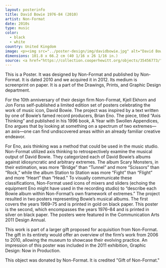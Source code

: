 ```yaml
---
layout: posterinfo
title: David Bowie 1976-84 (2010)
artist: Non-Format
date: 2010s
type: music
color: 
  - black
  - white
country: United Kingdom
image: <p><img src="../poster-design/img/davidbowie.jpg" alt="David Bowie poster"/></p>
dimensions: 101.8 x 66.2 cm (40 1/16 x 26 1/16 in.)
source: <a href="https://collection.cooperhewitt.org/objects/35456773/"> https://collection.cooperhewitt.org/objects/35456773/ </a>
---
```


<p> This is a Poster. It was designed by Non-Format and published by Non-Format. It is dated 2010 and we acquired it in 2012. Its medium is screenprint on paper. It is a part of the Drawings, Prints, and Graphic Design department. </p>

<p> For the 10th anniversary of their design firm Non-Format, Kjell Ekhorn and Jon Forss self-published a limited edition set of posters celebrating the work of music icon, David Bowie. The project was inspired by a text written by one of Bowie’s famed record producers, Brian Eno. The piece, titled “Axis Thinking” and published in his 1996 book, A Year with Swollen Appendices, Eno argues that by looking at something on a spectrum of two extremes—an axis—one can find undiscovered areas within an already familiar creative endeavor. </p>

<p> For Eno, axis thinking was a method that could be used in the music studio. Non-Format utilized axis thinking to retrospectively examine the musical output of David Bowie. They categorized each of David Bowie’s albums against idiosyncratic and arbitrary extremes. The album Scary Monsters, in their estimation, was more “Bridge” than “Tunnel” and more “Scissors” than “Rock,” while the album Station to Station was more “Fight” than “Flight” and more “Heart” than “Head.” To visually communicate these classifications, Non-Format used icons of mixers and sliders (echoing the equipment Eno might have used in the recording studio) to “describe each Bowie album within Non-Format’s own framework of extremes.” The project resulted in two posters representing Bowie’s musical albums. The first covers the years 1969–75 and is printed in gold on black paper. This poster is the second, which encompasses the years 1976–84 and is printed in silver on black paper. The posters were featured in the Communication Arts 2011 Design Annual. </p>

<p> This work is part of a larger gift proposed for acquisition from Non-Format. The gift in its entirety would offer an overview of the firm’s work from 2006 to 2010, allowing the museum to showcase their evolving practice. An impression of this poster was included in the 2011 exhibition, Graphic Design: Now in Production. </p>

<p> This object was donated by Non-Format. It is credited "Gift of Non-Format." </p>